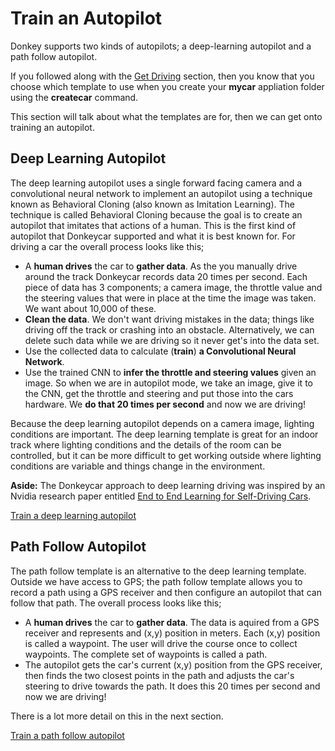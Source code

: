 # Train an Autopilot

Donkey supports two kinds of autopilots; a deep-learning autopilot and a path follow autopilot.  

If you followed along with the [Get Driving](./get_driving.md) section, then you know that you choose which template to use when you create your **mycar** appliation folder using the **createcar** command.

This section will talk about what the templates are for, then we can get onto training an autopilot.

## Deep Learning Autopilot
The deep learning autopilot uses a single forward facing camera and a convolutional neural network to implement an autopilot using a technique known as Behavioral Cloning (also known as Imitation Learning).  The technique is called Behavioral Cloning because the goal is to create an autopilot that imitates that actions of a human.  This is the first kind of autopilot that Donkeycar supported and what it is best known for.  For driving a car the overall process looks like this;

- A **human drives** the car to **gather data**. As the you manually drive around the track Donkeycar records data 20 times per second.  Each piece of data has 3 components; a camera image, the throttle value and the steering values that were in place at the time the image was taken. We want about 10,000 of these.
- **Clean the data**.  We don't want driving mistakes in the data; things like driving off the track or crashing into an obstacle.  Alternatively, we can delete such data while we are driving so it never get's into the data set.
- Use the collected data to calculate (**train**) **a Convolutional Neural Network**.
- Use the trained CNN to **infer the throttle and steering values** given an image.  So when we are in autopilot mode, we take an image, give it to the CNN, get the throttle and steering and put those into the cars hardware.  We **do that 20 times per second** and now we are driving!

Because the deep learning autopilot depends on a camera image, lighting conditions are important.  The deep learning template is great for an indoor track where lighting conditions and the details of the room can be controlled, but it can be more difficult to get working outside where lighting conditions are variable and things change in the environment.  

**Aside:** The Donkeycar approach to deep learning driving was inspired by an Nvidia research paper entitled [End to End Learning for Self-Driving Cars](https://arxiv.org/pdf/1604.07316v1.pdf).


[Train a deep learning autopilot](./deep_learning/train_autopilot.md)


## Path Follow Autopilot
The path follow template is an alternative to the deep learning template.  Outside we have access to GPS; the path follow template allows you to record a path using a GPS receiver and then configure an autopilot that can follow that path.  The overall process looks like this;

- A **human drives** the car to **gather data**. The data is aquired from a GPS receiver and represents and (x,y) position in meters.  Each (x,y) position is called a waypoint.  The user will drive the course once to collect waypoints.  The complete set of waypoints is called a path.
- The autopilot gets the car's current (x,y) position from the GPS receiver, then finds the two closest points in the path and adjusts the car's steering to drive towards the path.  It does this 20 times per second and now we are driving!  

There is a lot more detail on this in the next section.

[Train a path follow autopilot](./path_follow/path_follow.md)

